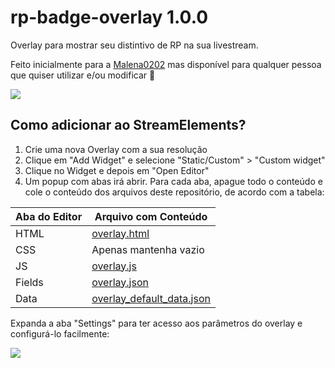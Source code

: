 # rp-badge-overlay 1.0.0

Overlay para mostrar seu distintivo de RP na sua livestream.

Feito inicialmente para a [Malena0202](https://www.facebook.com/Malena0202/) mas disponível para qualquer pessoa que quiser utilizar e/ou modificar 🥰

![](https://i.imgur.com/ziwKzQl.gif)

## Como adicionar ao StreamElements?

1. Crie uma nova Overlay com a sua resolução
2. Clique em "Add Widget" e selecione "Static/Custom" > "Custom widget"
3. Clique no Widget e depois em "Open Editor"
4. Um popup com abas irá abrir. Para cada aba, apague todo o conteúdo e cole o conteúdo dos arquivos deste repositório, de acordo com a tabela:

| Aba do Editor | Arquivo com Conteúdo |
|--|--|
| HTML | [overlay.html](overlay.html?raw=1)|
| CSS | Apenas mantenha vazio |
| JS | [overlay.js](overlay.js?raw=1)|
| Fields | [overlay.json](overlay.json?raw=1)|
| Data | [overlay_default_data.json](overlay_default_data.json?raw=1)|

Expanda a aba "Settings" para ter acesso aos parâmetros do overlay e configurá-lo facilmente:

![](https://i.imgur.com/LIsW8MM.png)